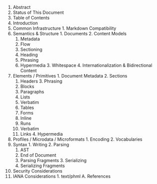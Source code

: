 1. Abstract
2. Status of This Document
3. Table of Contents
  1. Introduction
  2. Common Infrastructure
    1. Markdown Compatibility
  3. Semantics & Structure
    1. Documents
    2. Content Models
      1. Metadata
      2. Flow
      3. Sectioning
      4. Heading
      5. Phrasing
      6. Hypermedia
    3. Whitespace
    4. Internationalization & Bidirectional Content 
  4. Elements / Primitives
    1. Document Metadata
    2. Sections
     1. Headers
    3. Phrasing
      1. Blocks
        1. Paragraphs
        2. Lists
        3. Verbatim
        4. Tables
        5. Forms
      2. Inline
        1. Runs
        2. Verbatim
        3. Links
    4. Hypermedia 
  5. Profiles / Microdata / Microformats
    1. Encoding
    2. Vocabularies
  6. Syntax
    1. Writing
    2. Parsing
      1. AST
      2. End of Document
      3. Parsing Fragments
    3. Serializing
      1. Serializing Fragments
  7. Security Considerations
  8. IANA Considerations
    1. text/phml
  A. References
